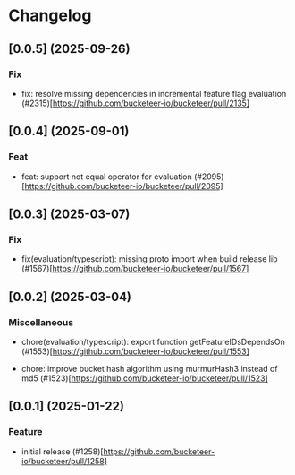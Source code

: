 # Changelog

## [0.0.5] (2025-09-26)

### Fix

- fix: resolve missing dependencies in incremental feature flag evaluation (#2315)[https://github.com/bucketeer-io/bucketeer/pull/2135]

## [0.0.4] (2025-09-01)

### Feat

- feat: support not equal operator for evaluation (#2095)[https://github.com/bucketeer-io/bucketeer/pull/2095]

## [0.0.3] (2025-03-07)

### Fix

- fix(evaluation/typescript): missing proto import when build release lib (#1567)[https://github.com/bucketeer-io/bucketeer/pull/1567]

## [0.0.2] (2025-03-04)

### Miscellaneous

- chore(evaluation/typescript): export function getFeatureIDsDependsOn (#1553)[https://github.com/bucketeer-io/bucketeer/pull/1553]

- chore: improve bucket hash algorithm using murmurHash3 instead of md5 (#1523)[https://github.com/bucketeer-io/bucketeer/pull/1523]

## [0.0.1] (2025-01-22)

### Feature

- initial release (#1258)[https://github.com/bucketeer-io/bucketeer/pull/1258]
